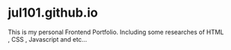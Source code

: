 # jul101.github.io

This is my personal Frontend Portfolio.
Including some researches of HTML , CSS , Javascript and etc...
